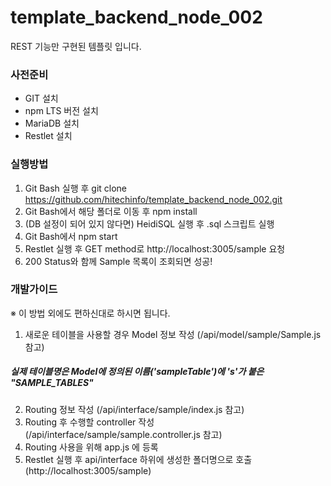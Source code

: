 # template_backend_node_002
REST 기능만 구현된 템플릿 입니다.

### 사전준비
- GIT 설치
- npm LTS 버전 설치
- MariaDB 설치
- Restlet 설치

### 실행방법
1. Git Bash 실행 후 git clone https://github.com/hitechinfo/template_backend_node_002.git
2. Git Bash에서 해당 폴더로 이동 후 npm install
3. (DB 설정이 되어 있지 않다면) HeidiSQL 실행 후 .sql 스크립트 실행
4. Git Bash에서 npm start
5. Restlet 실행 후 GET method로 http://localhost:3005/sample 요청
6. 200 Status와 함께 Sample 목록이 조회되면 성공!

### 개발가이드
※ 이 방법 외에도 편하신대로 하시면 됩니다.
1. 새로운 테이블을 사용할 경우 Model 정보 작성 (/api/model/sample/Sample.js 참고)
##### 실제 테이블명은 Model에 정의된 이름('sampleTable')에 's'가 붙은 "SAMPLE_TABLES"
2. Routing 정보 작성 (/api/interface/sample/index.js 참고)
3. Routing 후 수행할 controller 작성 (/api/interface/sample/sample.controller.js 참고)
4. Routing 사용을 위해 app.js 에 등록
5. Restlet 실행 후 api/interface 하위에 생성한 폴더명으로 호출 (http://localhost:3005/sample)

